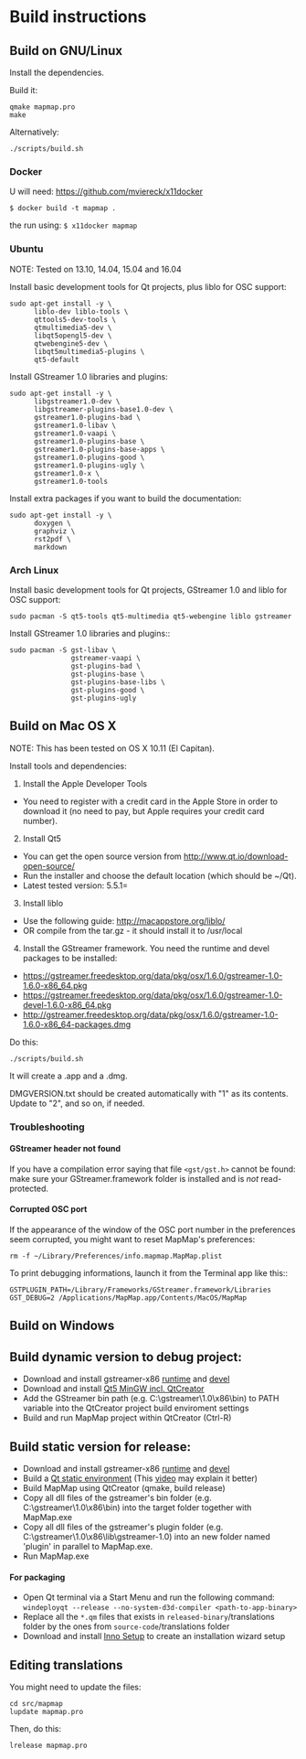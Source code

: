 Build instructions
==================

Build on GNU/Linux
------------------

Install the dependencies.

Build it:

```
qmake mapmap.pro
make
```

Alternatively:

```
./scripts/build.sh
```
### Docker

U will need: https://github.com/mviereck/x11docker

`$ docker build -t mapmap .`

the run using:
`$ x11docker mapmap`


### Ubuntu

NOTE: Tested on 13.10, 14.04, 15.04 and 16.04

Install basic development tools for Qt projects, plus liblo for OSC support:

```
sudo apt-get install -y \
      liblo-dev liblo-tools \
      qttools5-dev-tools \
      qtmultimedia5-dev \
      libqt5opengl5-dev \
      qtwebengine5-dev \
      libqt5multimedia5-plugins \
      qt5-default
```

Install GStreamer 1.0 libraries and plugins:

```
sudo apt-get install -y \
      libgstreamer1.0-dev \
      libgstreamer-plugins-base1.0-dev \
      gstreamer1.0-plugins-bad \
      gstreamer1.0-libav \
      gstreamer1.0-vaapi \
      gstreamer1.0-plugins-base \
      gstreamer1.0-plugins-base-apps \
      gstreamer1.0-plugins-good \
      gstreamer1.0-plugins-ugly \
      gstreamer1.0-x \
      gstreamer1.0-tools
```

Install extra packages if you want to build the documentation:

```
sudo apt-get install -y \
      doxygen \
      graphviz \
      rst2pdf \
      markdown
```

### Arch Linux

Install basic development tools for Qt projects, GStreamer 1.0 and liblo for OSC support:

```
sudo pacman -S qt5-tools qt5-multimedia qt5-webengine liblo gstreamer
```

Install GStreamer 1.0 libraries and plugins::

```
sudo pacman -S gst-libav \
               gstreamer-vaapi \
               gst-plugins-bad \
               gst-plugins-base \
               gst-plugins-base-libs \
               gst-plugins-good \
               gst-plugins-ugly
```

Build on Mac OS X
-----------------

NOTE: This has been tested on OS X 10.11 (El Capitan).

Install tools and dependencies:

1) Install the Apple Developer Tools
  - You need to register with a credit card in the Apple Store in order to download it (no need to pay, but Apple requires your credit card number).
2) Install Qt5
  - You can get the open source version from http://www.qt.io/download-open-source/
  - Run the installer and choose the default location (which should be ~/Qt).
  - Latest tested version: 5.5.1=
3) Install liblo
  - Use the following guide: http://macappstore.org/liblo/
  - OR compile from the tar.gz - it should install it to /usr/local
4) Install the GStreamer framework. You need the runtime and devel packages to be installed:
  - https://gstreamer.freedesktop.org/data/pkg/osx/1.6.0/gstreamer-1.0-1.6.0-x86_64.pkg
  - https://gstreamer.freedesktop.org/data/pkg/osx/1.6.0/gstreamer-1.0-devel-1.6.0-x86_64.pkg
  - http://gstreamer.freedesktop.org/data/pkg/osx/1.6.0/gstreamer-1.0-1.6.0-x86_64-packages.dmg

Do this:

```
./scripts/build.sh
```

It will create a .app and a .dmg.

DMGVERSION.txt should be created automatically with "1" as its contents. Update to "2", and so on, if needed.

### Troubleshooting

#### GStreamer header not found

If you have a compilation error saying that file ```<gst/gst.h>``` cannot be found: make sure your GStreamer.framework folder is installed and is _not_ read-protected.

#### Corrupted OSC port

If the appearance of the window of the OSC port number in the preferences seem corrupted, you might want to reset MapMap's preferences:

```
rm -f ~/Library/Preferences/info.mapmap.MapMap.plist
```

To print debugging informations, launch it from the Terminal app like this::

```
GSTPLUGIN_PATH=/Library/Frameworks/GStreamer.framework/Libraries GST_DEBUG=2 /Applications/MapMap.app/Contents/MacOS/MapMap
```

Build on Windows
----------------

## Build dynamic version to debug project:
- Download and install gstreamer-x86 [runtime](https://gstreamer.freedesktop.org/data/pkg/windows/1.16.2/gstreamer-1.0-mingw-x86-1.16.2.msi) and [devel](https://gstreamer.freedesktop.org/data/pkg/windows/1.16.2/gstreamer-1.0-devel-mingw-x86-1.16.2.msi)
- Download and install [Qt5 MinGW incl. QtCreator](https://www.qt.io/download-thank-you?os=windows)
- Add the GStreamer bin path (e.g. C:\gstreamer\1.0\x86\bin) to PATH variable into the QtCreator project build enviroment settings
- Build and run MapMap project within QtCreator (Ctrl-R)

## Build static version for release:
- Download and install gstreamer-x86 [runtime](https://gstreamer.freedesktop.org/data/pkg/windows/1.16.2/gstreamer-1.0-mingw-x86-1.16.2.msi) and [devel](https://gstreamer.freedesktop.org/data/pkg/windows/1.16.2/gstreamer-1.0-devel-mingw-x86-1.16.2.msi)
- Build a [Qt static environment](https://wiki.qt.io/Building_a_static_Qt_for_Windows_using_MinGW) (This [video](https://www.youtube.com/watch?v=nEQGrBiz2T0) may explain it better)
- Build MapMap using QtCreator (qmake, build release)
- Copy all dll files of the gstreamer's bin folder (e.g. C:\gstreamer\1.0\x86\bin) into the target folder together with MapMap.exe
- Copy all dll files of the gstreamer's plugin folder (e.g. C:\gstreamer\1.0\x86\lib\gstreamer-1.0) into an new folder named 'plugin' in parallel to MapMap.exe.
- Run MapMap.exe

#### For packaging
- Open Qt terminal via a Start Menu and run the following command:
`windeployqt --release --no-system-d3d-compiler <path-to-app-binary>`
- Replace all the `*.qm` files that exists in `released-binary`/translations folder by the ones from `source-code`/translations folder
- Download and install [Inno Setup](https://jrsoftware.org/isdl.php) to create an installation wizard setup

Editing translations
--------------------
You might need to update the files:
  
```
cd src/mapmap
lupdate mapmap.pro 
```

Then, do this:

```  
lrelease mapmap.pro
```
